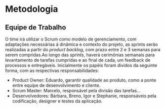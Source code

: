 
# Metodologia

## Equipe de Trabalho

O time irá utilizar o Scrum como modelo de gerenciamento, com adaptações necessárias á dinâmica e contexto do projeto, as sprints serão realizadas a partir do *product backlog*, com prazo entre 2 e 3 semanas para serem compridas.Ao longo das sprints, haverá cerimônias semanais para levantamento de tarefas cumpridas e ao final de cada, um feedback de processos e entregáveis. Inicialmente os papéis foram dividos da seguinte forma, com as respectivas responsabilidades:
- Product Owner: Eduardo, garantir qualidade ao produto, como a ponte entre equipe de desenvolvimento e cliente.
- Scrum Master: Marcelo, responsável pela divisão das tarefas...
- Desenvolvedores: Bárbara, Breno, Igor e Stephanie, responsáveis pela codificação, designer e testes da aplicação.

## 
